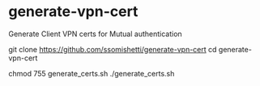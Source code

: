 # generate-vpn-cert
Generate Client VPN certs for Mutual authentication

git clone https://github.com/ssomishetti/generate-vpn-cert
cd generate-vpn-cert

chmod 755 generate_certs.sh
./generate_certs.sh

